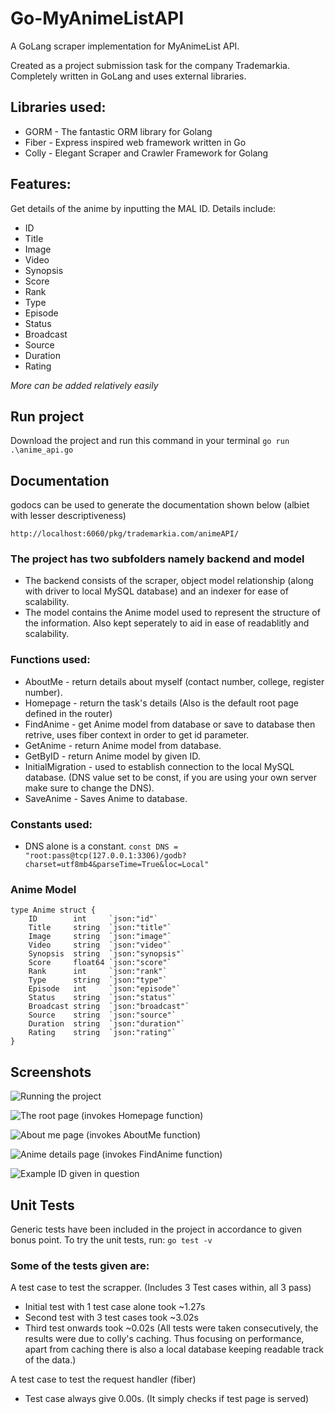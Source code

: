# Go-MyAnimeListAPI
A GoLang scraper implementation for MyAnimeList API.

Created as a project submission task for the company Trademarkia. Completely written in GoLang and uses external libraries.

Libraries used:
---------------
* GORM - The fantastic ORM library for Golang
* Fiber - Express inspired web framework written in Go
* Colly - Elegant Scraper and Crawler Framework for Golang

Features:
---------------
Get details of the anime by inputting the MAL ID.
Details include:
* 	ID        
* 	Title    
* 	Image     
* 	Video    
* 	Synopsis  
* 	Score     
* 	Rank      
* 	Type    
* 	Episode  
* 	Status   
* 	Broadcast
* 	Source   
* 	Duration 
* 	Rating

_More can be added relatively easily_

Run project
---------------
Download the project and run this command in your terminal
```go run .\anime_api.go ```

Documentation
---------------
godocs can be used to generate the documentation shown below (albiet with lesser descriptiveness)
```godoc -http=:6060
http://localhost:6060/pkg/trademarkia.com/animeAPI/ 
```

### The project has two subfolders namely backend and model
* The backend consists of the scraper, object model relationship (along with driver to local MySQL database) and an indexer for ease of scalability.
* The model contains the Anime model used to represent the structure of the information. Also kept seperately to aid in ease of readablitly and scalability.

### Functions used:
* AboutMe - return details about myself (contact number, college, register number).
* Homepage - return the task's details (Also is the default root page defined in the router)
* FindAnime - get Anime model from database or save to database then retrive, uses fiber context in order to get id parameter.
* GetAnime - return Anime model from database.
* GetByID - return Anime model by given ID.
* InitialMigration - used to establish connection to the local MySQL database. (DNS value set to be const, if you are using your own server make sure to change the DNS).
* SaveAnime - Saves Anime to database. 

### Constants used:
* DNS alone is a constant.
```const DNS = "root:pass@tcp(127.0.0.1:3306)/godb?charset=utf8mb4&parseTime=True&loc=Local"```

### Anime Model
```
type Anime struct {
    ID        int     `json:"id"`
    Title     string  `json:"title"`
    Image     string  `json:"image"`
    Video     string  `json:"video"`
    Synopsis  string  `json:"synopsis"`
    Score     float64 `json:"score"`
    Rank      int     `json:"rank"`
    Type      string  `json:"type"`
    Episode   int     `json:"episode"`
    Status    string  `json:"status"`
    Broadcast string  `json:"broadcast"`
    Source    string  `json:"source"`
    Duration  string  `json:"duration"`
    Rating    string  `json:"rating"`
}
```

## Screenshots

![Running the project](https://user-images.githubusercontent.com/480968/131229224-bdb01065-495b-4a6a-9108-6502787886ea.png)

![The root page (invokes Homepage function)](https://user-images.githubusercontent.com/480968/131229375-4a891aec-bd17-408a-b94b-601ea2ac8c70.png)

![About me page (invokes AboutMe function)](https://user-images.githubusercontent.com/480968/131229394-e80fc19c-d3f9-4def-a302-4e7b8c03a31c.png)

![Anime details page (invokes FindAnime function)](https://user-images.githubusercontent.com/480968/131229404-5ef1498e-e774-4fb9-8d06-c860f150f7d7.png)

![Example ID given in question](https://user-images.githubusercontent.com/480968/131229439-29430d6d-20a4-47f0-9ade-4f8a4026c0be.png)


## Unit Tests
Generic tests have been included in the project in accordance to given bonus point.
To try the unit tests, run:
```go test -v```
### Some of the tests given are:
A test case to test the scrapper. (Includes 3 Test cases within, all 3 pass)
* Initial test with 1 test case alone took ~1.27s
* Second test with 3 test cases took ~3.02s
* Third test onwards took ~0.02s
(All tests were taken consecutively, the results were due to colly's caching. Thus focusing on performance, apart from caching there is also a local database keeping readable track of the data.)

A test case to test the request handler (fiber)
* Test case always give 0.00s. (It simply checks if test page is served)
